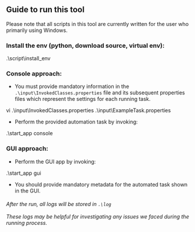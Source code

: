 ## **Guide to run this tool** 

Please note that all scripts in this tool are currently written for the user who primarily using Windows.

### Install the env (python, download source, virtual env):
.\script\install_env

### Console approach: 
- You must provide mandatory information in the `.\input\InvokedClasses.properties` file and its subsequent properties files which represent the settings for each running task.

vi .\input\InvokedClasses.properties .\input\ExampleTask.properties

- Perform the provided automation task by invoking:

.\start_app console

### GUI approach:
- Perform the GUI app by invoking:

.\start_app gui

- You should provide mandatory metadata for the automated task shown in the GUI.

###### After the run, all logs will be stored in `.\log` <br><br> These logs may be helpful for investigating any issues we faced during the running process.



